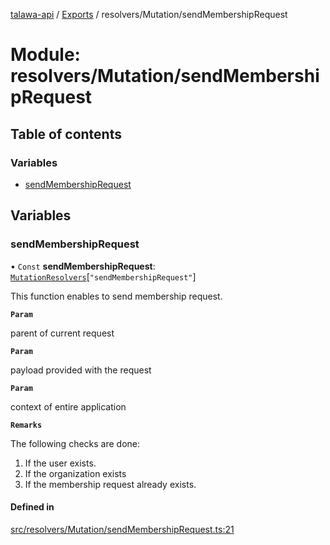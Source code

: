 [talawa-api](../README.md) / [Exports](../modules.md) / resolvers/Mutation/sendMembershipRequest

# Module: resolvers/Mutation/sendMembershipRequest

## Table of contents

### Variables

- [sendMembershipRequest](resolvers_Mutation_sendMembershipRequest.md#sendmembershiprequest)

## Variables

### sendMembershipRequest

• `Const` **sendMembershipRequest**: [`MutationResolvers`](types_generatedGraphQLTypes.md#mutationresolvers)[``"sendMembershipRequest"``]

This function enables to send membership request.

**`Param`**

parent of current request

**`Param`**

payload provided with the request

**`Param`**

context of entire application

**`Remarks`**

The following checks are done:
1. If the user exists.
2. If the organization exists
3. If the membership request already exists.

#### Defined in

[src/resolvers/Mutation/sendMembershipRequest.ts:21](https://github.com/PalisadoesFoundation/talawa-api/blob/fa10711/src/resolvers/Mutation/sendMembershipRequest.ts#L21)
